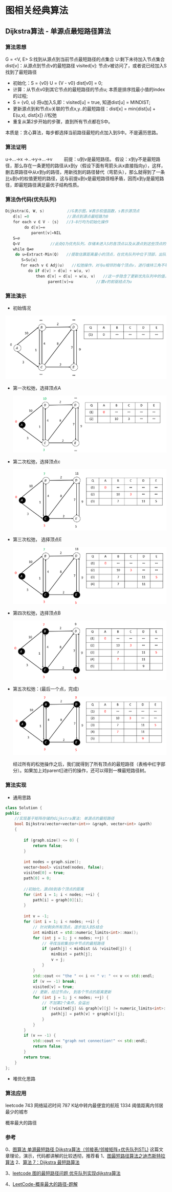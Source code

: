 # 图相关经典算法






## Dijkstra算法 - 单源点最短路径算法

### 算法思想

G = <V, E>  S:找到从源点到当前节点最短路径的点集合  U:剩下未待加入节点集合  dist[v]：从源点到节点v的最短路径 visited[v]: 节点v被访问了，或者说已经加入S找到了最短路径
- 初始化：S = {v0}  U = {V - v0}  dist[v0] = 0;
- 计算：从节点v0到其它节点的最短路径的节点u; 本质是排序找最小值的index的过程;
- S = {v0, u} 将u加入S,即：visited[u] = true, 知道dist[u] = MINDIST;
- 更新源点到和节点u关联的节点x,y..的最短路径：dist[x] = min{dist[u] + E(u,x), dist[x]}  //松弛
- 重复从第2步开始的步骤，直到所有节点都在S中。

本质是：贪心算法，每步都选择当前路径最短的点加入到S中。不是遍历思路。

### 算法证明
u->...->x ->..->y->...->v
　　
前提：u到v是最短路径。
假设：x到y不是最短路径，那么存在一条更短的路径从x到y（假设下面有弯箭头从x直接指向y），这样，删去原路径中从x到y的路径，用新找到的路径替代（弯箭头），那么就得到了一条比u到v的权值更短的路径，这与前提u到v是最短路径相矛盾，因而x到y是最短路径，即最短路径满足最优子结构性质。



### 算法伪代码(优先队列)

```c
Dijkstra(G, W, s)　　　　　　//G表示图，W表示权值函数，s表示源顶点
　　d[s] ←0　　　　　　　　　　//源点到源点最短路为0
　　for each v ∈ V - {s}　　//3-8行均为初始化操作
　　　　　do d[v]←∞
　 　　　　  parent[v]←NIL
　　S←∅
　　Q←V　　　　　　　　//此处Q为优先队列，存储未进入S的各顶点以及从源点到这些顶点的估算距离，采用二叉堆（最小堆）实现，越小越优先
　　while Q≠∅
　　 do u←Extract-Min(Q)　　//提取估算距离最小的顶点，在优先队列中位于顶部，出队列，放入集合S中
　　　  S←S∪{u}
　　　　for each v ∈ Adj(u)　　//松弛操作，对与u相邻的每个顶点v，进行维持三角不等式成立的松弛操作。
　　　　　　do if d[v] > d[u] + w(u, v)
　　　　　　　　then d[v] = d[u] + w(u, v)　　//这一步隐含了更新优先队列中的值，DECREASE。
　　　　　　　　　　  parent[v]←u　　　　　　//置v的前驱结点为u
```


### 算法演示

- 初始情况

![img](../img/070223400041868.png)

- 第一次松弛，选择顶点A

  ![img](../img/070226303324937.png)

- 第二次松弛，选择顶点c

  ![img](../img/070228224898033.png)

- 第三次松弛， 选择顶点E

  ![img](../img/070231121295961.png)

  

- 第四次松弛，选择顶点B

  ![img](../img/070232258323145.png)

- 第五次松弛：(最后一个点，完成)

  ![img](../img/070233193799369.png)
  
  经过所有的松弛操作之后，我们就得到了所有顶点的最短路径（表格中红字部分）。如果加上对parent[]进行的操作，还可以得到一棵最短路径树。

### 算法实现

- 通用思路

``` c++
class Solution {
public:
    //实现基于矩阵存储的dijkstra算法: 单源点的最短路径
    bool Dijkstra(vector<vector<int>> &graph, vector<int> &path)
    {

        if (graph.size() <= 0) {
            return false;
        }

        int nodes = graph.size();
        vector<bool> visited(nodes, false);
        visited[0] = true;
        path[0] = 0; 
        
        //初始化，源点0到各个顶点的距离
        for (int i = 1; i < nodes; ++i) {
            path[i] = graph[0][i]; 
        }
    
        int v = -1;
        for (int i = 1; i < nodes; ++i) {
            // 针对剩余所有顶点，逐步加入到S结合
            int minDist = std::numeric_limits<int>::max();
            for (int j = 1; j < nodes; ++j) {
                // 寻找当前集合U中节点的最短路径
                if (path[j] < minDist && !visited[j]) {
                    minDist = path[j];
                    v = j;
                }
            }
            std::cout << "the " << i << " v: " << v << std::endl;
            if (v == -1) break;
            visited[v] = true;
            // 更新，经过节点v, 到各个节点的距离更新
            for (int j = 1; j < nodes; ++j) {
                // 不加第2个条件，会溢出
                if (!visited[j] && graph[v][j] != numeric_limits<int>::max() &&((path[v] + graph[v][j]) < path[j])) {
                    path[j] = path[v] + graph[v][j];
                }
            }
        }
        if (v == -1) {
            std::cout << "graph not connection!" << std::endl;
            return false;
        }
        return true;
    }
};
```


- 堆优化思路



### 算法应用

leetcode
743 网络延迟时间
787 K站中转内最便宜的航班
1334 阈值距离内邻居最少的城市

概率最大的路径





### 参考

0、[图算法 单源最短路径 Dijkstra算法（邻接表/邻接矩阵+优先队列STL)](https://www.cnblogs.com/dzkang2011/p/sp_dijkstra.html)  这篇文章理论，演示，代码都讲解的比较透彻，推荐看
1、[图最短路径算法之迪杰斯特拉算法](https://houbb.github.io/2020/01/23/data-struct-learn-03-graph-dijkstra)
2、[算法 7：Dijkstra 最短路算法](https://wiki.jikexueyuan.com/project/easy-learn-algorithm/dijkstra.html)

3、[leetcode 图的最短路径问题 优先队列实现dijkstra算法](https://www.codeleading.com/article/80502848318/)

4、[LeetCode-概率最大的路径-题解](https://juejin.cn/post/7026249509663424525)





